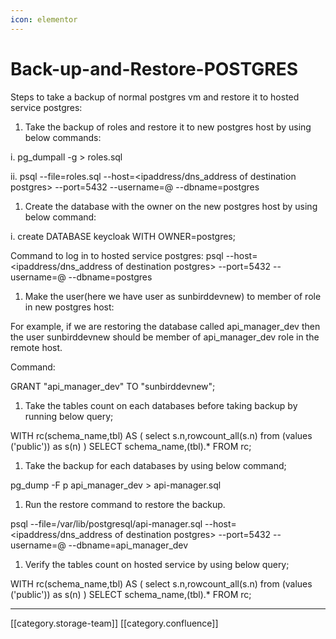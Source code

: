 ```yaml
---
icon: elementor
---
```


# Back-up-and-Restore-POSTGRES

Steps to take a backup of normal postgres vm and restore it to hosted service postgres:

1. Take the backup of roles and restore it to new postgres host by using below commands:

i. pg\_dumpall -g > roles.sql

ii. psql --file=roles.sql --host=\<ipaddress/dns\_address of destination postgres> --port=5432 --username=@ --dbname=postgres

1. Create the database with the owner on the new postgres host by using below command:

i. create DATABASE keycloak WITH OWNER=postgres;

Command to log in to hosted service postgres: psql --host=\<ipaddress/dns\_address of destination postgres> --port=5432 --username=@ --dbname=postgres

1. Make the user(here we have user as sunbirddevnew) to member of role in new postgres host:

For example, if we are restoring the database called api\_manager\_dev then the user sunbirddevnew should be member of api\_manager\_dev role in the remote host.

Command:

GRANT "api\_manager\_dev" TO "sunbirddevnew";

1. Take the tables count on each databases before taking backup by running below query;

WITH rc(schema\_name,tbl) AS ( select s.n,rowcount\_all(s.n) from (values ('public')) as s(n) ) SELECT schema\_name,(tbl).\* FROM rc;

1. Take the backup for each databases by using below command;

pg\_dump -F p api\_manager\_dev > api-manager.sql

1. Run the restore command to restore the backup.

psql --file=/var/lib/postgresql/api-manager.sql --host=\<ipaddress/dns\_address of destination postgres> --port=5432 --username=@ --dbname=api\_manager\_dev

1. Verify the tables count on hosted service by using below query;

WITH rc(schema\_name,tbl) AS ( select s.n,rowcount\_all(s.n) from (values ('public')) as s(n) ) SELECT schema\_name,(tbl).\* FROM rc;

***

\[\[category.storage-team]] \[\[category.confluence]]
